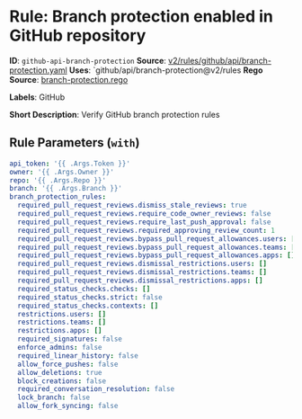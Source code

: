 # Rule: Branch protection enabled in GitHub repository

**ID**: `github-api-branch-protection`
**Source**: [v2/rules/github/api/branch-protection.yaml](https://github.com/scribe-public/sample-policies/v2/rules/github/api/branch-protection.yaml)
**Uses**: `github/api/branch-protection@v2/rules
**Rego Source**: [branch-protection.rego](https://github.com/scribe-public/sample-policies/v2/rules/github/api/branch-protection.rego)

**Labels**: GitHub

**Short Description**: Verify GitHub branch protection rules

## Rule Parameters (`with`)

```yaml
api_token: '{{ .Args.Token }}'
owner: '{{ .Args.Owner }}'
repo: '{{ .Args.Repo }}'
branch: '{{ .Args.Branch }}'
branch_protection_rules:
  required_pull_request_reviews.dismiss_stale_reviews: true
  required_pull_request_reviews.require_code_owner_reviews: false
  required_pull_request_reviews.require_last_push_approval: false
  required_pull_request_reviews.required_approving_review_count: 1
  required_pull_request_reviews.bypass_pull_request_allowances.users: []
  required_pull_request_reviews.bypass_pull_request_allowances.teams: []
  required_pull_request_reviews.bypass_pull_request_allowances.apps: []
  required_pull_request_reviews.dismissal_restrictions.users: []
  required_pull_request_reviews.dismissal_restrictions.teams: []
  required_pull_request_reviews.dismissal_restrictions.apps: []
  required_status_checks.checks: []
  required_status_checks.strict: false
  required_status_checks.contexts: []
  restrictions.users: []
  restrictions.teams: []
  restrictions.apps: []
  required_signatures: false
  enforce_admins: false
  required_linear_history: false
  allow_force_pushes: false
  allow_deletions: true
  block_creations: false
  required_conversation_resolution: false
  lock_branch: false
  allow_fork_syncing: false
```
